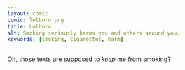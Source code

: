 ```yaml
---
layout: comic
comic: lolboro.png
title: Lolboro
alt: Smoking seriously harms you and others around you.
keywords: [smoking, cigarettes, harm]
---
```


Oh, those texts are supposed to *keep* me from smoking?
